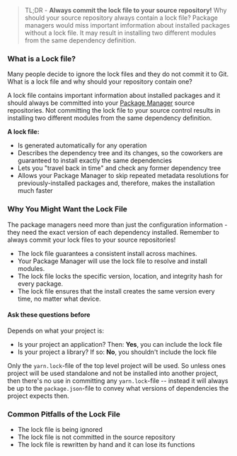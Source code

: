 
> TL;DR - **Always commit the lock file to your source repository!** Why should your source repository always contain a lock file? Package managers would miss important imformation about installed packages without a lock file. It may result in installing two different modules from the same dependency definition.

### What is a Lock file?

Many people decide to ignore the lock files and they do not commit it to Git. What is a lock file and why should your repository contain one?

A lock file contains important information about installed packages and it should always be committed into your [Package Manager](https://developerexperience.io/practices/package-management) source repositories. Not committing the lock file to your source control results in installing two different modules from the same dependency definition.

**A lock file:**

-   Is generated automatically for any operation
-   Describes the dependency tree and its changes, so the coworkers are guaranteed to install exactly the same dependencies
-   Lets you "travel back in time" and check any former dependency tree
-   Allows your Package Manager to skip repeated metadata resolutions for previously-installed packages and, therefore, makes the installation much faster


### Why You Might Want the Lock File

The package managers need more than just the configuration information - they need the exact version of each dependency installed. Remember to always commit your lock files to your source repositories!

-   The lock file guarantees a consistent install across machines.
-   Your Package Manager will use the lock file to resolve and install modules.
-   The lock file locks the specific version, location, and integrity hash for every package.
-   The lock file ensures that the install creates the same version every time, no matter what device.

#### Ask these questions before 

Depends on what your project is:

- Is your project an application? Then: **Yes**, you can include the lock file
- Is your project a library? If so: **No**, you shouldn't include the lock file

Only the `yarn.lock`-file of the top level project will be used. So unless ones project will be used standalone and not be installed into another project, then there's no use in committing any `yarn.lock`-file -- instead it will always be up to the `package.json`-file to convey what versions of dependencies the project expects then.

### Common Pitfalls of the Lock File
- The lock file is being ignored
- The lock file is not committed in the source repository
- The lock file is rewritten by hand and it can lose its functions